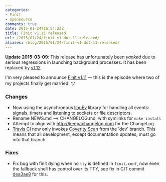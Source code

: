 ```yaml
---
categories:
- Finit
- opensource
comments: true
date: 2015-01-24T16:54:23Z
title: Finit v1.11 released!
url: /2015/01/24/finit-v1-dot-11-released/
aliases: /blog/2015/01/24/finit-v1-dot-11-released/
---
```


**Update 2015-03-09**: This release has unfortunately been *yanked* due
to serious regressions in launching background processes.  It has been
replaced by [v1.12]

<!--more-->

I'm very pleased to announce [Finit v1.11](/finit.html) — this is the
episode where two of my projects finally get married! ツ

### Changes
* Now using the asynchronous [libuEv] library for handling all events:
  signals, timers and listening to sockets or file descriptors.
* Rename NEWS.md --> CHANGELOG.md, with symlinks for `make install`
* Attempt to align with http://keepachangelog.com for the ChangeLog
* [Travis CI] now only invokes [Coverity Scan] from the 'dev' branch.  This
  means that all development, except documentation updates, must go into
  that branch.

### Fixes
* Fix bug with finit dying when no `tty` is defined in `finit.conf`, now
  even the fallback shell has control over its TTY, see fix in GIT
  commit [dea3ae8] for this.

[v1.12]: /blog/2015/03/06/inetd-support-in-finit-v1-dot-12/
[libuEv]: https://github.com/troglobit/libuev
[Travis CI]: https://travis-ci.org/troglobit/finit
[Coverity Scan]: https://scan.coverity.com/projects/3545
[dea3ae8]: https://github.com/troglobit/finit/commit/dea3ae8
